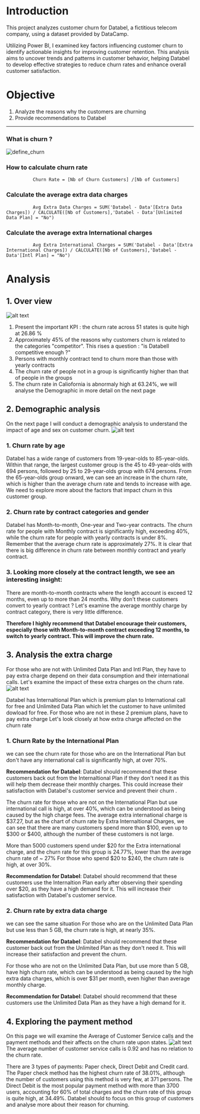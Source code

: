 # Introduction 

This project analyzes customer churn for Databel, a fictitious telecom company, using a dataset provided by DataCamp. 

Utilizing Power BI, I examined key factors influencing customer churn to identify actionable insights for improving customer retention. 
This analysis aims to uncover trends and patterns in customer behavior, helping Databel to develop effective strategies to reduce churn rates and enhance overall customer satisfaction.

# Objective 
1. Analyze the reasons why the customers are churning
2. Provide recommendations to Databel 
____
### What is churn ?
![define_churn](https://github.com/user-attachments/assets/a92ce0ca-e8c6-479c-a6e3-16735461745b)

### How to calculate churn rate 

              Churn Rate = [Nb of Churn Customers] /[Nb of Customers]
          
### Calculate the average extra data charges 

              Avg Extra Data Charges = SUM('Databel - Data'[Extra Data Charges]) / CALCULATE([Nb of Customers],'Databel - Data'[Unlimited Data Plan] = "No")

### Calculate the average extra International charges 

              Avg Extra International Charges = SUM('Databel - Data'[Extra International Charges]) / CALCULATE([Nb of Customers],'Databel - Data'[Intl Plan] = "No")
              

# Analysis
## 1. Over view 
![alt text](https://github.com/Tsubame88/DataAnalyst_PowerBI_CustomerChurn/blob/main/Screenshot_Overview.png)
1. Present the important KPI : the churn rate across 51 states is quite high at 26.86 %
2. Approximately 45% of the reasons why customers churn is related to the categories "competitor". This rises a question : "is Databell competitive enough ?"
3. Persons with monthly contract tend to churn more than those with yearly contracts
4. The churn rate of people not in a group is significantly higher than that of people in the groups
5. The churn rate in Caliofornia is abnormaly high at 63.24%, we will analyse the Demographic in more detail on the next page

## 2. Demographic analysis
On the next page I will conduct a demographic analysis to understand the impact of age and sex on customer churn.
![alt text](https://github.com/Tsubame88/DataAnalyst_PowerBI_CustomerChurn/blob/main/Screenshot_Demography.png)

### 1. Churn rate by age

   Databel has a wide range of customers from 19-year-olds to 85-year-olds. Within that range, the largest customer group is the 45 to 49-year-olds with 694 persons, followed by 25 to 29-year-olds group with 674 persons. 
  From the 65-year-olds group onward, we can see an increase in the churn rate, which is higher than the average churn rate and tends to increase with age. 
  We need to explore more about the factors that impact churn in this customer group.

### 2. Churn rate by contract categories and gender

  Databel has Month-to-month, One-year and Two-year contracts. The churn rate for people with Monthly contract is significantly high, exceeding 40%, while the churn rate for people with yearly contracts is under 8%. Remember that the average churn rate is approximately 27%. It is clear that there is big difference in churn rate between monthly contract and yearly contract.

### 3. Looking more closely at the contract length, we see an interesting insight: 

There are month-to-month contracts where the length account is exceed 12 months, even up to more than 24 months. 
Why don't these customers convert to yearly contract ? Let's examine the average monthly charge by contract category, there is very little difference. 

**Therefore I highly recommend that Databel encourage their customers, especially those with Month-to-month contract exceeding 12 months, to switch to yearly contract. This will improve the churn rate.**

       
## 3. Analysis the extra charge 

For those who are not with Unlimited Data Plan and Intl Plan, they have to pay extra charge depend on their data consumption and their international calls. Let's examine the impact of these extra charges on the churn rate.
![alt text](https://github.com/Tsubame88/DataAnalyst_PowerBI_CustomerChurn/blob/main/Screenshot_Extracharge.png)

Databel has Internaltional Plan which is premium plan to International call for free and Unlimited Data Plan which let the customer to have unlimited dowload for free.
For those who are not in these 2 premium plans, have to pay extra charge 
Let's look closely at how extra charge affected on the churn rate

### 1. Churn Rate by the International Plan
  we can see the churn rate for those who are on the International Plan but don't have any international call is significantly high, at over 70%.

  **Recommendation for Databel**: Databel should recommend that these customers back out from the Internaltional Plan if they don't need it as this will help them decrease their monthly charges. This could increase their satisfaction with Databel's customer service and prevent their churn . 

  The churn rate for those who are not on the International Plan but use international call is high, at over 40%, which can be understood as being caused by the high charge fees.
  The average extra international charge is $37.27, but as the chart of churn rate by Extra Internaltional Charges, we can see that there are many customers spend more than $100, even up to $300 or $400, although the number of these customers is not large. 

  More than 5000 customers spend under $20 for the Extra international charge, and the churn rate for this group is 24.77%, lower than the average churn rate of ~ 27%
  For those who spend $20 to $240, the churn rate is high, at over 30%. 

  **Recommendation for Databel**: Databel should recommend that these customers use the Internaltion Plan early after observing their spending over $20, as they have a high demand for it. This will increase their satisfaction with Databel's customer service.   

### 2. Churn rate by extra data charge
  we can see the same situation
  For those who are on the Unlimited Data Plan but use less than 5 GB, the churn rate is high, at nearly 35%.

  **Recommendation for Databel**: Databel should recommend that these customer back out from the Unlimited Plan as they don't need it. This will increase their satisfaction and prevent the churn.

  For those who are not on the Unlimited Data Plan, but use more than 5 GB, have high churn rate, which can be understood as being caused by the high extra data charges, which is over $31 per month, even higher than average monthly charge. 

  **Recommendation for Databel**: Databel should recommend that these customers use the Unlimited Data Plan as they have a high demand for it. 



## 4. Exploring the payment method 
On this page we will examine the Average of Customer Service calls and the payment methods and their affects on the churn rate upon states. 
![alt text](https://github.com/Tsubame88/DataAnalyst_PowerBI_CustomerChurn/blob/main/Screenshot_CSC_payment.png)
The average number of customer service calls is 0.92 and has no relation to the churn rate.

There are 3 types of payments: Paper check, Direct Debit and Credit card. The Paper check method has the highest churn rate of 38.01%, although the number of customers using this method is very few, at 371 persons.
The Direct Debit is the most popular payment method with more than 3700 users, accounting for 60% of total charges and the churn rate of this group is quite high, at 34.49%. Databel should to focus on this group of customers and analyse more about their reason for churning.







